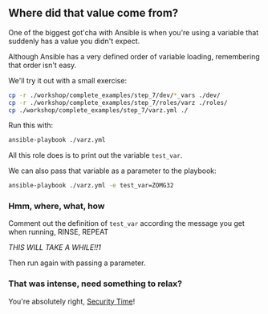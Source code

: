 ## Where did that value come from?

One of the biggest got'cha with Ansible is when you're using a variable that suddenly has a value you didn't expect.

Although Ansible has a very defined order of variable loading, remembering that order isn't easy.

We'll try it out with a small exercise:

```sh
cp -r ./workshop/complete_examples/step_7/dev/*_vars ./dev/
cp -r ./workshop/complete_examples/step_7/roles/varz ./roles/
cp ./workshop/complete_examples/step_7/varz.yml ./
```

Run this with:

```sh
ansible-playbook ./varz.yml
```

All this role does is to print out the variable `test_var`.

We can also pass that variable as a parameter to the playbook:

```sh
ansible-playbook ./varz.yml -e test_var=ZOMG32
```

### Hmm, where, what, how

Comment out the definition of `test_var` according the message you get when running, RINSE, REPEAT

_THIS WILL TAKE A WHILE!!1_

Then run again with passing a parameter.

### That was intense, need something to relax?

You're absolutely right, [Security Time](./8_hide_all_secrets.md)!
